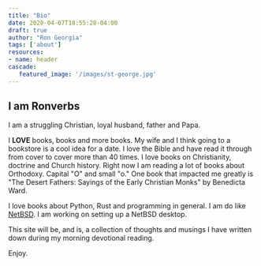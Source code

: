 ```yaml
---
title: "Bio"
date: 2020-04-07T18:55:28-04:00
draft: true
author: "Ron Georgia"
tags: ['about']
resources:
- name: header
cascade:
   featured_image: '/images/st-george.jpg'
---
```


## I am Ronverbs

I am a struggling Christian, loyal husband, father and Papa. 

I **LOVE** books, books and more books. My wife and I think going to a bookstore is a cool idea for a date. I love the Bible and have read it through from cover to cover more than 40 times. I love books on Christianity, doctrine and Church history. Right now I am reading a lot of books about Orthodoxy. Capital "O" and small "o." One book that impacted me greatly is "The Desert Fathers: Sayings of the Early Christian Monks" by Benedicta Ward.


I love books about Python, Rust and programming in general. I am do like [NetBSD](http://netbsd.org/). I am working on setting up a NetBSD desktop. 

This site will be, and is, a collection of thoughts and musings I have written down during my morning devotional reading. 

Enjoy.
